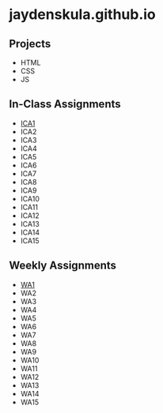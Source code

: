 # jaydenskula.github.io
## Projects
- HTML
- CSS
- JS
## In-Class Assignments
- [ICA1](https://github.com/jaydenskula/jaydenskula.github.io/blob/4f83840fe3508ddadeee9787c4c74cd3fb2111f6/ica/How%20to%20Search.pdf)
- ICA2
- ICA3
- ICA4
- ICA5
- ICA6
- ICA7
- ICA8
- ICA9
- ICA10
- ICA11
- ICA12
- ICA13
- ICA14
- ICA15
## Weekly Assignments
- [WA1](https://github.com/jaydenskula/jaydenskula.github.io/wa/wa1.html)
- WA2
- WA3
- WA4
- WA5
- WA6
- WA7
- WA8
- WA9
- WA10
- WA11
- WA12
- WA13
- WA14
- WA15